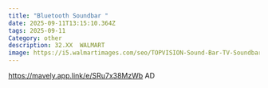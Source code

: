 ```yaml
---
title: "Bluetooth Soundbar "
date: 2025-09-11T13:15:10.364Z
tags: 2025-09-11
Category: other
description: 32.XX  WALMART
image: https://i5.walmartimages.com/seo/TOPVISION-Sound-Bar-TV-Soundbar-Subwoofer-Wired-Wireless-Bluetooth-5-0-3D-Surround-Speakers-Optical-AUX-RCA-USB-Connection-Wall-Mountable-Remote-Cont_dbc28caf-a7ed-42af-a999-a4731d8eb9c1.bcd022200d20cf023f358878691a2363.jpeg?odnHeight=573&odnWidth=573&odnBg=FFFFFF
---
```

https://mavely.app.link/e/SRu7x38MzWb AD
